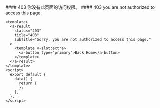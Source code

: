 <cn>
#### 403
你没有此页面的访问权限。
</cn>

<us>
#### 403
you are not authorized to access this page.
</us>

```tpl
<template>
  <a-result 
    status="403"
    title="403"
    subTitle="Sorry, you are not authorized to access this page."
  >
    <template v-slot:extra>
      <a-button type="primary">Back Home</a-button>
    </template>
  </a-result>
</template>
<script>
  export default {
    data() {
      return {
      };
    },
  };
</script>
```

